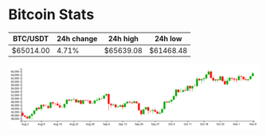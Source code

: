 # Bitcoin Stats

BTC/USDT|24h change|24h high|24h low|
|---|---|---|---|
|$65014.00|4.71%|$65639.08|$61468.48|

<img src="./chart.svg">
